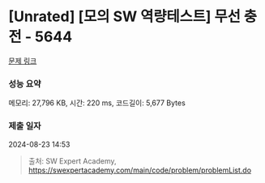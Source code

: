 # [Unrated] [모의 SW 역량테스트] 무선 충전 - 5644 

[문제 링크](https://swexpertacademy.com/main/code/problem/problemDetail.do?contestProbId=AWXRDL1aeugDFAUo) 

### 성능 요약

메모리: 27,796 KB, 시간: 220 ms, 코드길이: 5,677 Bytes

### 제출 일자

2024-08-23 14:53



> 출처: SW Expert Academy, https://swexpertacademy.com/main/code/problem/problemList.do